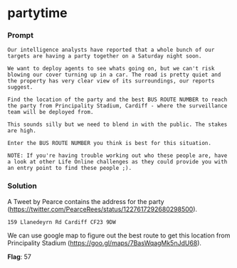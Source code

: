 # partytime

### Prompt
```
Our intelligence analysts have reported that a whole bunch of our targets are having a party together on a Saturday night soon.

We want to deploy agents to see whats going on, but we can't risk blowing our cover turning up in a car. The road is pretty quiet and the property has very clear view of its surroundings, our reports suggest.

Find the location of the party and the best BUS ROUTE NUMBER to reach the party from Principality Stadium, Cardiff - where the surveillance team will be deployed from.

This sounds silly but we need to blend in with the public. The stakes are high.

Enter the BUS ROUTE NUMBER you think is best for this situation.

NOTE: If you're having trouble working out who these people are, have a look at other Life Online challenges as they could provide you with an entry point to find these people ;).
```

### Solution
A Tweet by Pearce contains the address for the party (https://twitter.com/PearceRees/status/1227617292680298500).

`159 Llanedeyrn Rd
Cardiff
CF23 9DW`

We can use google map to figure out the best route to get this location from Principality Stadium (https://goo.gl/maps/7BasWqagMk5nJdU68).

**Flag**: 57
